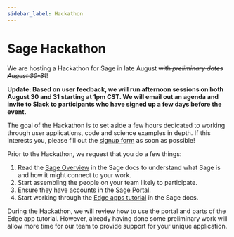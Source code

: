 ```yaml
---
sidebar_label: Hackathon
---
```


# Sage Hackathon

We are hosting a Hackathon for Sage in late August ~~with _preliminary dates August 30-31_~~!

__Update: Based on user feedback, we will run afternoon sessions on both August 30 and 31 starting at 1pm CST. We will email out an agenda and invite to Slack to participants who have signed up a few days before the event.__

The goal of the Hackathon is to set aside a few hours dedicated to working through user applications, code and science examples in depth. If this interests you, please fill out the [signup form](https://bit.ly/sage_hackathon_signup) as soon as possible!

Prior to the Hackathon, we request that you do a few things:
1. Read the [Sage Overview](https://sagecontinuum.org/docs/about/overview) in the Sage docs to understand what Sage is and how it might connect to your work.
2. Start assembling the people on your team likely to participate.
3. Ensure they have accounts in the [Sage Portal](https://portal.sagecontinuum.org/).
4. Start working through the [Edge apps tutorial](https://sagecontinuum.org/docs/tutorials/edge-apps/intro-to-edge-apps) in the Sage docs.

During the Hackathon, we will review how to use the portal and parts of the Edge app tutorial. However, already having done some preliminary work will allow more time for our team to provide support for your unique application.
